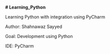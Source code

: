 **# Learning_Python**

Learning Python with integration using PyCharm

Author: Shahnawaz Sayyed

Goal: Development using Python

IDE: PyCharm